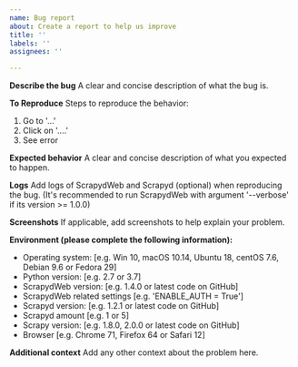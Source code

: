 ```yaml
---
name: Bug report
about: Create a report to help us improve
title: ''
labels: ''
assignees: ''

---
```


**Describe the bug**
A clear and concise description of what the bug is.

**To Reproduce**
Steps to reproduce the behavior:
1. Go to '...'
2. Click on '....'
3. See error

**Expected behavior**
A clear and concise description of what you expected to happen.

**Logs**
Add logs of ScrapydWeb and Scrapyd (optional) when reproducing the bug.
(It's recommended to run ScrapydWeb with argument '--verbose' if its version >= 1.0.0)

**Screenshots**
If applicable, add screenshots to help explain your problem.

**Environment (please complete the following information):**
 - Operating system: [e.g. Win 10, macOS 10.14, Ubuntu 18, centOS 7.6, Debian 9.6 or Fedora 29]
 - Python version: [e.g. 2.7 or 3.7]
 - ScrapydWeb version: [e.g. 1.4.0 or latest code on GitHub]
 - ScrapydWeb related settings [e.g. 'ENABLE_AUTH = True']
 - Scrapyd version: [e.g. 1.2.1 or latest code on GitHub]
 - Scrapyd amount [e.g. 1 or 5]
 - Scrapy version: [e.g. 1.8.0, 2.0.0 or latest code on GitHub]
 - Browser [e.g. Chrome 71, Firefox 64 or Safari 12]

**Additional context**
Add any other context about the problem here.
